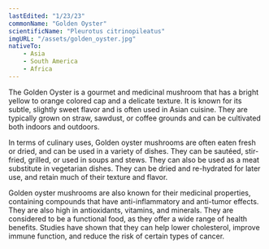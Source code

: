 ```yaml
---
lastEdited: "1/23/23"
commonName: "Golden Oyster"
scientificName: "Pleurotus citrinopileatus"
imgURL: "/assets/golden_oyster.jpg"
nativeTo:
    - Asia
    - South America
    - Africa
---
```


The Golden Oyster is a gourmet and medicinal mushroom that has a bright yellow to orange colored cap and a delicate texture. It is known for its subtle, slightly sweet flavor and is often used in Asian cuisine. They are typically grown on straw, sawdust, or coffee grounds and can be cultivated both indoors and outdoors.

In terms of culinary uses, Golden oyster mushrooms are often eaten fresh or dried, and can be used in a variety of dishes. They can be sautéed, stir-fried, grilled, or used in soups and stews. They can also be used as a meat substitute in vegetarian dishes. They can be dried and re-hydrated for later use, and retain much of their texture and flavor.

Golden oyster mushrooms are also known for their medicinal properties, containing compounds that have anti-inflammatory and anti-tumor effects. They are also high in antioxidants, vitamins, and minerals. They are considered to be a functional food, as they offer a wide range of health benefits. Studies have shown that they can help lower cholesterol, improve immune function, and reduce the risk of certain types of cancer.